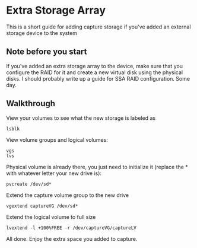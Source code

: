 # Extra Storage Array
This is a short guide for adding capture storage if you've added an external storage device to the system

## Note before you start
If you've added an extra storage array to the device, make sure that you configure the RAID for it and create a new virtual disk using the physical disks. I should probably write up a guide for SSA RAID configuration. Some day.

## Walkthrough

View your volumes to see what the new storage is labeled as
```
lsblk
```

View volume groups and logical volumes:
```
vgs
lvs
```

Physical volume is already there, you just need to initialize it (replace the * with whatever letter your new drive is):
```
pvcreate /dev/sd*
```

Extend the capture volume group to the new drive
```
vgextend captureVG /dev/sd*
```

Extend the logical volume to full size
```
lvextend -l +100%FREE -r /dev/captureVG/captureLV
```

All done. Enjoy the extra space you added to capture.

